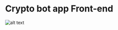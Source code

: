 # Crypto bot app Front-end

![alt text](https://user-images.githubusercontent.com/19980927/138504673-98d5275f-ecca-4cb1-ba04-35aecb0ab1cb.jpeg)

